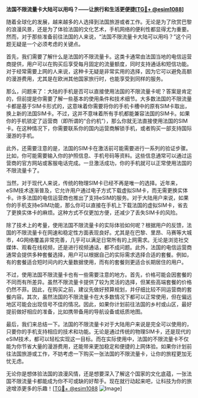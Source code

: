 **法国不限流量卡大陆可以用吗？——让旅行和生活更便捷[[TG💪+ @esim1088](https://t.me/s/esim1088)]**

随着全球化的发展，越来越多的人选择到法国旅游或者工作。无论是为了欣赏巴黎的浪漫风景，还是为了体验法国的文化艺术，手机网络的便利性都显得尤为重要。然而，对于那些准备前往法国的人来说，“法国不限流量卡大陆可以用吗？”这个问题无疑是一个必须考虑的关键点。

首先，我们需要了解什么是法国的不限流量卡。这类卡通常由法国当地的电信运营商提供，用户可以在购买后享受每月固定的流量额度，同时支持通话和短信功能。对于经常需要上网的人来说，这种卡无疑是非常实用的选择，因为它可以避免高额的漫游费用，尤其是在欧洲其他国家旅行时，也能享受到同样的服务。

那么，问题来了：大陆的手机是否可以直接使用法国的不限流量卡呢？答案是肯定的，但前提是你需要了解一些基本的使用条件和技术细节。大多数法国的不限流量卡都是基于SIM卡形式的，这意味着你需要将你的手机卡槽中的原有SIM卡取出，换上新的法国SIM卡。不过，这并不意味着所有手机都能兼容法国的SIM卡。如果你的手机锁定了运营商（即所谓的“合约机”），那么你就无法直接使用法国的SIM卡。在这种情况下，你需要联系你的国内运营商解锁手机，或者购买一部支持国际漫游的手机。

此外，还需要注意的是，法国的SIM卡在激活前可能需要进行一系列的验证步骤。比如，你可能需要输入你的护照信息、手机号码等资料。这些信息通常可以通过运营商的官方网站或客服电话完成。一旦激活成功，你的手机就可以正常使用法国的不限流量卡了。

当然，对于现代人来说，传统的物理SIM卡已经不再是唯一的选择。近年来，eSIM技术逐渐普及，它允许用户通过电子方式下载虚拟SIM卡，而无需更换实体卡。许多法国的电信运营商也推出了支持eSIM的服务。对于大陆用户来说，如果你的手机支持eSIM功能，那么你可以直接在手机上下载法国的虚拟SIM卡，省去了更换实体卡的麻烦。这种方式不仅更加方便，还减少了丢失SIM卡的风险。

除了技术上的考量，使用法国不限流量卡的实际体验如何呢？根据用户的反馈，法国的不限流量卡在网速和稳定性方面表现良好。尤其是在巴黎、里昂、马赛等大城市，4G网络覆盖非常完善，几乎可以满足日常所有的上网需求。无论是浏览社交媒体、观看在线视频，还是进行视频通话，都不成问题。此外，法国的电信运营商通常会提供多种套餐选择，用户可以根据自己的实际需求选择合适的套餐。例如，有的套餐适合短时间内的大量数据使用，而有的套餐则更适合长期居住的用户。

不过，使用法国不限流量卡也有一些需要注意的地方。首先，价格可能会因套餐的不同而有所差异。虽然不限流量卡提供了较为灵活的选择，但某些高端套餐的价格仍然不菲。因此，在购买之前，建议先做好预算规划，并仔细比较不同运营商的套餐内容。其次，虽然法国的不限流量卡在大多数情况下都可以正常使用，但在偏远地区可能会出现信号不佳的情况。因此，如果你计划前往法国的乡村或山区，最好提前做好相应的准备，比如携带备用的导航设备或纸质地图。

最后，我们来总结一下。法国的不限流量卡对于大陆用户来说是完全可以使用的，只要你的手机支持相应的技术和功能。无论是通过传统的物理SIM卡，还是现代的eSIM技术，都可以轻松实现这一目标。而在实际使用中，法国的不限流量卡不仅能为你节省大量的漫游费用，还能带来更加稳定和便捷的上网体验。如果你计划前往法国旅游或工作，不妨考虑一下购买一张法国的不限流量卡，让你的旅程更加无忧无虑。

无论你是想体验法国的浪漫风情，还是想要深入了解这个国家的文化底蕴，一张法国不限流量卡都能成为你不可或缺的好帮手。现在就行动起来吧，让科技为你的旅途增添更多的乐趣！[[TG💪+ @esim1088](https://t.me/s/esim1088) ![Image](https://i.postimg.cc/4NQfJmqS/Snipaste-2025-05-13-00-14-12.png)]